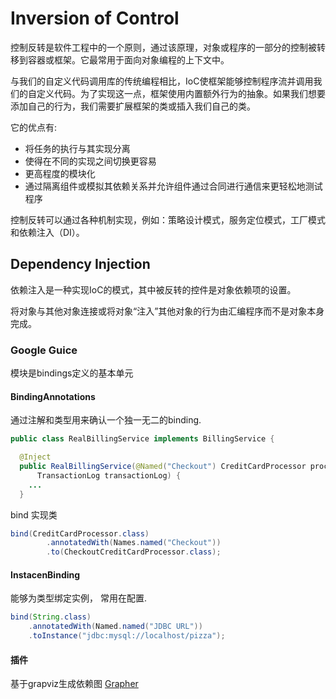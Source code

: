 # Inversion of Control
控制反转是软件工程中的一个原则，通过该原理，对象或程序的一部分的控制被转移到容器或框架。它最常用于面向对象编程的上下文中。

与我们的自定义代码调用库的传统编程相比，IoC使框架能够控制程序流并调用我们的自定义代码。为了实现这一点，框架使用内置额外行为的抽象。如果我们想要添加自己的行为，我们需要扩展框架的类或插入我们自己的类。

它的优点有:
- 将任务的执行与其实现分离
- 使得在不同的实现之间切换更容易
- 更高程度的模块化
- 通过隔离组件或模拟其依赖关系并允许组件通过合同进行通信来更轻松地测试程序

控制反转可以通过各种机制实现，例如：策略设计模式，服务定位模式，工厂模式和依赖注入（DI）。


## Dependency Injection

依赖注入是一种实现IoC的模式，其中被反转的控件是对象依赖项的设置。

将对象与其他对象连接或将对象“注入”其他对象的行为由汇编程序而不是对象本身完成。


### Google Guice

模块是bindings定义的基本单元

#### BindingAnnotations
通过注解和类型用来确认一个独一无二的binding.

```Java
public class RealBillingService implements BillingService {

  @Inject
  public RealBillingService(@Named("Checkout") CreditCardProcessor processor,
      TransactionLog transactionLog) {
    ...
  }
```
bind 实现类

```java
bind(CreditCardProcessor.class)
        .annotatedWith(Names.named("Checkout"))
        .to(CheckoutCreditCardProcessor.class);
```

#### InstacenBinding
能够为类型绑定实例， 常用在配置.
```java
bind(String.class)
    .annotatedWith(Named.named("JDBC URL"))
    .toInstance("jdbc:mysql://localhost/pizza");
```



#### 插件
基于grapviz生成依赖图
[Grapher](https://github.com/google/guice/wiki/Grapher)